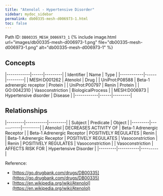 ```yaml
---
title: "Atenolol - Hypertensive Disorder"
sidebar: mydoc_sidebar
permalink: db00335-mesh-d006973-1.html
toc: false 
---
```



Path ID: `DB00335_MESH_D006973_1`
{% include image.html url="images/db00335-mesh-d006973-1.png" file="db00335-mesh-d006973-1.png" alt="db00335-mesh-d006973-1" %}

## Concepts

|------------|------|---------|
| Identifier | Name | Type    |
|------------|------|---------|
| MESH:D001262 | Atenolol | Drug |
| UniProt:P08588 | Beta-1 adrenergic receptor | Protein |
| UniProt:P00797 | Renin | Protein |
| GO:0042310 | Vasoconstriction | BiologicalProcess |
| MESH:D006973 | Hypertensive disorder | Disease |
|------------|------|---------|

## Relationships

|---------|-----------|---------|
| Subject | Predicate | Object  |
|---------|-----------|---------|
| Atenolol | DECREASES ACTIVITY OF | Beta-1 Adrenergic Receptor |
| Beta-1 Adrenergic Receptor | POSITIVELY REGULATES | Renin |
| Beta-1 Adrenergic Receptor | POSITIVELY REGULATES | Vasoconstriction |
| Renin | POSITIVELY REGULATES | Vasoconstriction |
| Vasoconstriction | AFFECTS RISK FOR | Hypertensive Disorder |
|---------|-----------|---------|

Reference: 
  - [https://go.drugbank.com/drugs/DB00335](https://go.drugbank.com/drugs/DB00335)
  - [https://en.wikipedia.org/wiki/Atenolol](https://en.wikipedia.org/wiki/Atenolol)
